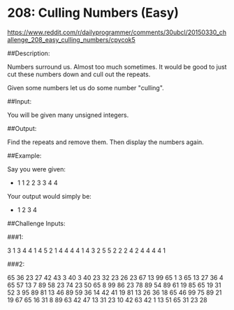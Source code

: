 208: Culling Numbers (Easy)
===========================

https://www.reddit.com/r/dailyprogrammer/comments/30ubcl/20150330_challenge_208_easy_culling_numbers/cpycok5

##Description:

Numbers surround us. Almost too much sometimes. It would be good to just cut these numbers down and cull out the repeats.

Given some numbers let us do some number "culling".

##Input:

You will be given many unsigned integers. 

##Output:

Find the repeats and remove them. Then display the numbers again.

##Example:

Say you were given:

* 1 1 2 2 3 3 4 4

Your output would simply be:

* 1 2 3 4

##Challenge Inputs:

###1:

3 1 3 4 4 1 4 5 2 1 4 4 4 4 1 4 3 2 5 5 2 2 2 4 2 4 4 4 4 1

###2:

65 36 23 27 42 43 3 40 3 40 23 32 23 26 23 67 13 99 65 1 3 65 13 27 36 4 65 57 13 7 89 58 23 74 23 50 65 8 99 86 23 78 89 54 89 61 19 85 65 19 31 52 3 95 89 81 13 46 89 59 36 14 42 41 19 81 13 26 36 18 65 46 99 75 89 21 19 67 65 16 31 8 89 63 42 47 13 31 23 10 42 63 42 1 13 51 65 31 23 28

